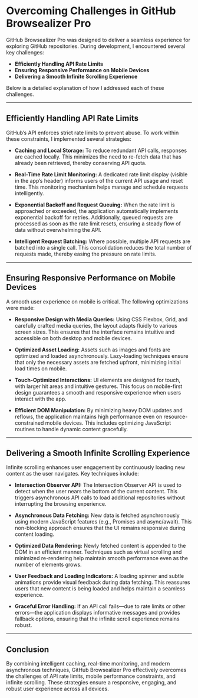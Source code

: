 # Overcoming Challenges in GitHub Browsealizer Pro

GitHub Browsealizer Pro was designed to deliver a seamless experience for exploring GitHub repositories. During development, I encountered several key challenges:

- **Efficiently Handling API Rate Limits**
- **Ensuring Responsive Performance on Mobile Devices**
- **Delivering a Smooth Infinite Scrolling Experience**

Below is a detailed explanation of how I addressed each of these challenges.

---

## Efficiently Handling API Rate Limits

GitHub’s API enforces strict rate limits to prevent abuse. To work within these constraints, I implemented several strategies:

- **Caching and Local Storage:**
  To reduce redundant API calls, responses are cached locally. This minimizes the need to re-fetch data that has already been retrieved, thereby conserving API quota.

- **Real-Time Rate Limit Monitoring:**
  A dedicated rate limit display (visible in the app’s header) informs users of the current API usage and reset time. This monitoring mechanism helps manage and schedule requests intelligently.

- **Exponential Backoff and Request Queuing:**
  When the rate limit is approached or exceeded, the application automatically implements exponential backoff for retries. Additionally, queued requests are processed as soon as the rate limit resets, ensuring a steady flow of data without overwhelming the API.

- **Intelligent Request Batching:**
  Where possible, multiple API requests are batched into a single call. This consolidation reduces the total number of requests made, thereby easing the pressure on rate limits.

---

## Ensuring Responsive Performance on Mobile Devices

A smooth user experience on mobile is critical. The following optimizations were made:

- **Responsive Design with Media Queries:**
  Using CSS Flexbox, Grid, and carefully crafted media queries, the layout adapts fluidly to various screen sizes. This ensures that the interface remains intuitive and accessible on both desktop and mobile devices.

- **Optimized Asset Loading:**
  Assets such as images and fonts are optimized and loaded asynchronously. Lazy-loading techniques ensure that only the necessary assets are fetched upfront, minimizing initial load times on mobile.

- **Touch-Optimized Interactions:**
  UI elements are designed for touch, with larger hit areas and intuitive gestures. This focus on mobile-first design guarantees a smooth and responsive experience when users interact with the app.

- **Efficient DOM Manipulation:**
  By minimizing heavy DOM updates and reflows, the application maintains high performance even on resource-constrained mobile devices. This includes optimizing JavaScript routines to handle dynamic content gracefully.

---

## Delivering a Smooth Infinite Scrolling Experience

Infinite scrolling enhances user engagement by continuously loading new content as the user navigates. Key techniques include:

- **Intersection Observer API:**
  The Intersection Observer API is used to detect when the user nears the bottom of the current content. This triggers asynchronous API calls to load additional repositories without interrupting the browsing experience.

- **Asynchronous Data Fetching:**
  New data is fetched asynchronously using modern JavaScript features (e.g., Promises and async/await). This non-blocking approach ensures that the UI remains responsive during content loading.

- **Optimized Data Rendering:**
  Newly fetched content is appended to the DOM in an efficient manner. Techniques such as virtual scrolling and minimized re-rendering help maintain smooth performance even as the number of elements grows.

- **User Feedback and Loading Indicators:**
  A loading spinner and subtle animations provide visual feedback during data fetching. This reassures users that new content is being loaded and helps maintain a seamless experience.

- **Graceful Error Handling:**
  If an API call fails—due to rate limits or other errors—the application displays informative messages and provides fallback options, ensuring that the infinite scroll experience remains robust.

---

## Conclusion

By combining intelligent caching, real-time monitoring, and modern asynchronous techniques, GitHub Browsealizer Pro effectively overcomes the challenges of API rate limits, mobile performance constraints, and infinite scrolling. These strategies ensure a responsive, engaging, and robust user experience across all devices.
